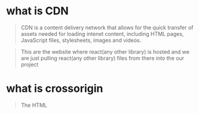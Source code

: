 # what is CDN

> CDN is a content delivery network that allows for the quick transfer of assets needed for loading intenet content, including HTML pages, JavaScript files, stylesheets, images and videos.

> This are the website where react(any other library) is hosted and we are just pulling react(any other library) files from there into the our project

# what is crossorigin

> The HTML <script> crossorigin Attribute is used for loading an external script into their domain from a third party server or another domain with the support of HTTP CORS Request. This attribute is used to protect sensitive information from the third party when fetching out the results

# What is NPM

> NPM does not stand of Node Package Manager but it manages the node package

# What is package.json

> package.json is a configuration file for the node package manager

# What is Bundler

> It is help to bundle all html,css, and js files together and minified them into a single file before it can be send to the production

# what is tilde(~) and caret(^)

> ~version “Approximately equivalent to version”, will update you to all future patch versions, without incrementing the minor version. ~1.2.3 will use releases from 1.2.3 to <1.3.0.

^version “Compatible with version”, will update you to all future minor/patch versions, without incrementing the major version. ^1.2.3 will use releases from 1.2.3 to <2.0.0.

# Parcel

- Dev Build
- Local server
- HMR = Hot Module Replacement
- File Watching Algorithm - written in c++
- Caching - Faster Builds
- Image Optimization
- Minification
- Bundling
- compress
- Consistent Hashing
- Code Splitting
- Diffrential Bundling - support older browsers
- Diagnostic
- Error Handling
- HTTPs
- Tree Shaking - remove unused code
- Different dev and prod bundles
